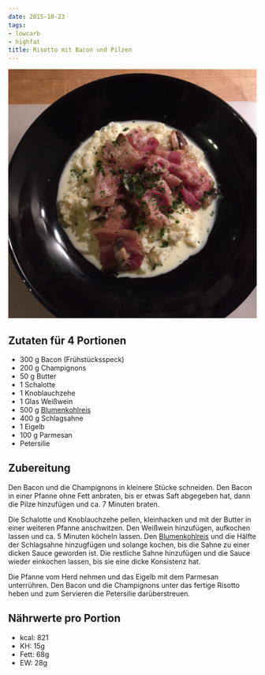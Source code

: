 ```yaml
---
date: 2015-10-23
tags:
- lowcarb
- highfat
title: Risotto mit Bacon und Pilzen
---
```


![](/img/risotto-mit-bacon-und-pilzen.jpg)

## Zutaten für 4 Portionen
- 300 g     Bacon (Frühstücksspeck)
- 200 g     Champignons
- 50 g      Butter
- 1         Schalotte
- 1         Knoblauchzehe
- 1         Glas Weißwein
- 500 g     [Blumenkohlreis](../beilagen/Blumenkohlreis.html)
- 400 g     Schlagsahne
- 1         Eigelb
- 100 g     Parmesan
- Petersilie

## Zubereitung
Den Bacon und die Champignons in kleinere Stücke schneiden. Den Bacon in einer Pfanne ohne Fett anbraten, bis er etwas Saft abgegeben hat, dann die Pilze hinzufügen und ca. 7 Minuten braten.

Die Schalotte und Knoblauchzehe pellen, kleinhacken und mit der Butter in einer weiteren Pfanne anschwitzen. Den Weißwein hinzufügen, aufkochen lassen und ca. 5 Minuten köcheln lassen. Den [Blumenkohlreis](../beilagen/Blumenkohlreis.html) und die Hälfte der Schlagsahne hinzugfügen und solange kochen, bis die Sahne zu einer dicken Sauce geworden ist.
Die restliche Sahne hinzufügen und die Sauce wieder einkochen lassen, bis sie eine dicke Konsistenz hat.

Die Pfanne vom Herd nehmen und das Eigelb mit dem Parmesan unterrühren. Den Bacon und die Champignons unter das fertige Risotto heben und zum Servieren die Petersilie darüberstreuen.

## Nährwerte pro Portion
- kcal:  821
- KH:     15g
- Fett:   68g
- EW:     28g
